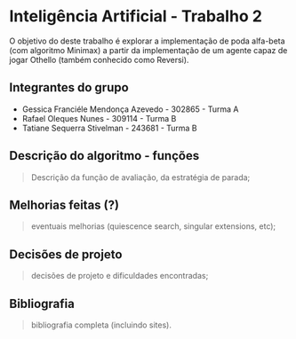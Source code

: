 # Inteligência Artificial - Trabalho 2
O objetivo do deste trabalho é explorar a implementação de poda alfa-beta (com algoritmo Minimax) a partir da  implementação de um agente capaz de jogar Othello (também conhecido como Reversi).

## Integrantes do grupo
- Gessica Franciéle Mendonça Azevedo - 302865  - Turma A  
- Rafael Oleques Nunes - 309114 - Turma B
- Tatiane Sequerra Stivelman - 243681  - Turma B

## Descrição do algoritmo - funções
> Descrição da função de avaliação, da estratégia de parada; 
## Melhorias feitas (?)
> eventuais melhorias (quiescence search, singular extensions, etc);
## Decisões de projeto
> decisões de projeto e dificuldades encontradas;
## Bibliografia
> bibliografia completa (incluindo sites).

